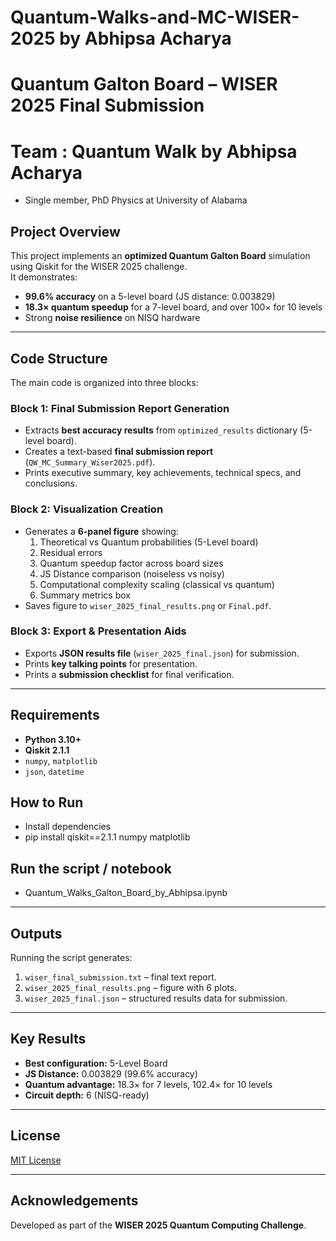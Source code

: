 # Quantum-Walks-and-MC-WISER-2025 by Abhipsa Acharya

# Quantum Galton Board – WISER 2025 Final Submission

# Team  : Quantum Walk by Abhipsa Acharya
- Single member, PhD Physics at University of Alabama

## Project Overview
This project implements an **optimized Quantum Galton Board** simulation using Qiskit for the WISER 2025 challenge.  
It demonstrates:
- **99.6% accuracy** on a 5-level board (JS distance: 0.003829)
- **18.3× quantum speedup** for a 7-level board, and over 100× for 10 levels
- Strong **noise resilience** on NISQ hardware

---

## Code Structure

The main code is organized into three blocks:

### **Block 1: Final Submission Report Generation**
- Extracts **best accuracy results** from `optimized_results` dictionary (5-level board).
- Creates a text-based **final submission report** (`QW_MC_Summary_Wiser2025.pdf`).
- Prints executive summary, key achievements, technical specs, and conclusions.

### **Block 2: Visualization Creation**
- Generates a **6-panel figure** showing:
  1. Theoretical vs Quantum probabilities (5-Level board)
  2. Residual errors
  3. Quantum speedup factor across board sizes
  4. JS Distance comparison (noiseless vs noisy)
  5. Computational complexity scaling (classical vs quantum)
  6. Summary metrics box
- Saves figure to `wiser_2025_final_results.png` or `Final.pdf`.

### **Block 3: Export & Presentation Aids**
- Exports **JSON results file** (`wiser_2025_final.json`) for submission.
- Prints **key talking points** for presentation.
- Prints a **submission checklist** for final verification.

---

## Requirements
- **Python 3.10+**
- **Qiskit 2.1.1**
- `numpy`, `matplotlib`
- `json`, `datetime`

## How to Run
- Install dependencies
- pip install qiskit==2.1.1 numpy matplotlib

## Run the script / notebook
- Quantum_Walks_Galton_Board_by_Abhipsa.ipynb

---

## Outputs
Running the script generates:
1. `wiser_final_submission.txt` – final text report.
2. `wiser_2025_final_results.png` – figure with 6 plots.
3. `wiser_2025_final.json` – structured results data for submission.

---

## Key Results
- **Best configuration:** 5-Level Board
- **JS Distance:** 0.003829 (99.6% accuracy)
- **Quantum advantage:** 18.3× for 7 levels, 102.4× for 10 levels
- **Circuit depth:** 6 (NISQ-ready)

---

## License
[MIT License](LICENSE)

---

## Acknowledgements
Developed as part of the **WISER 2025 Quantum Computing Challenge**.

